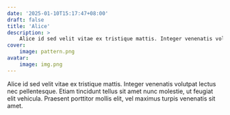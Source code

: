 ```yaml
---
date: '2025-01-10T15:17:47+08:00'
draft: false
title: 'Alice'
description: >
    Alice id sed velit vitae ex tristique mattis. Integer venenatis volutpat lectus nec pellentesque. Etiam tincidunt tellus sit amet nunc molestie, ut feugiat elit vehicula. Praesent porttitor mollis elit, vel maximus turpis venenatis sit amet.
cover:
    image: pattern.png
avatar:
    image: img.png
---
```


Alice id sed velit vitae ex tristique mattis. Integer venenatis volutpat lectus nec pellentesque. Etiam tincidunt tellus sit amet nunc molestie, ut feugiat elit vehicula. Praesent porttitor mollis elit, vel maximus turpis venenatis sit amet.
